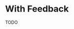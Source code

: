 # With Feedback

<!--
https://github.com/AhmedIbreljic/MachLab/blob/main/apps/landing/src/app/api/feedback/route.ts
-->

TODO
